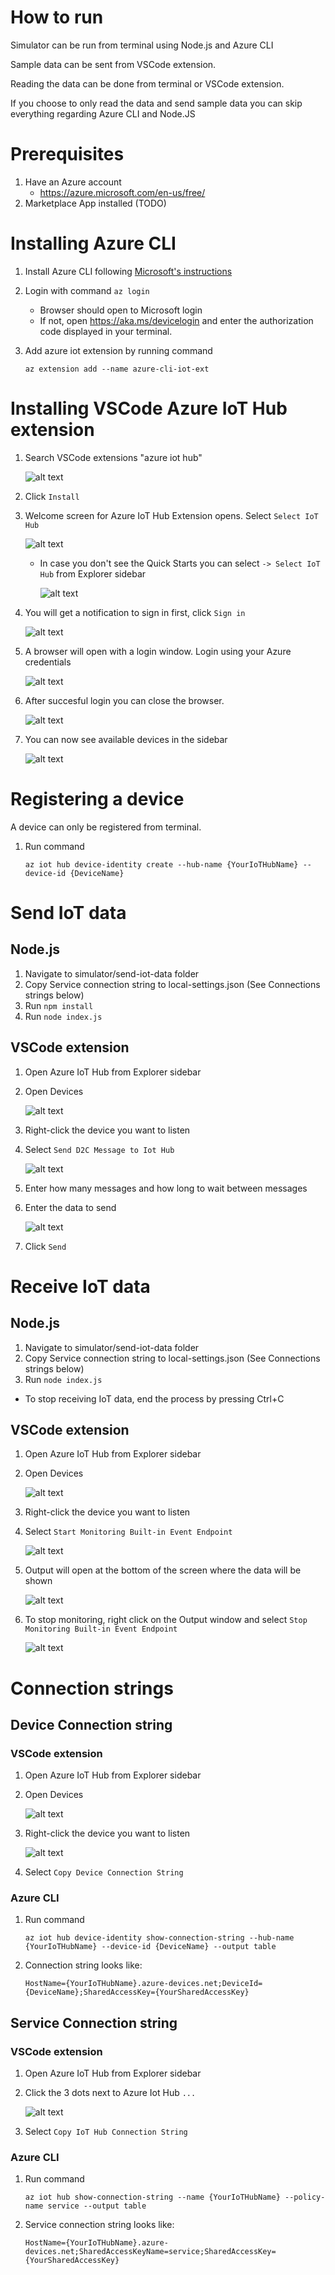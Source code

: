 # How to run
Simulator can be run from terminal using Node.js and Azure CLI

Sample data can be sent from VSCode extension.

Reading the data can be done from terminal or VSCode extension.

If you choose to only read the data and send sample data you can skip everything regarding Azure CLI and Node.JS

# Prerequisites

1. Have an Azure account
   * https://azure.microsoft.com/en-us/free/
2. Marketplace App installed (TODO)

# Installing Azure CLI
1. Install Azure CLI following [Microsoft's instructions](https://docs.microsoft.com/en-us/cli/azure/install-azure-cli?view=azure-cli-latest)
2. Login with command `az login`
   * Browser should open to Microsoft login
   * If not, open https://aka.ms/devicelogin and enter the authorization code displayed in your terminal.
3. Add azure iot extension by running command 
   
   `az extension add --name azure-cli-iot-ext`

# Installing VSCode Azure IoT Hub extension
1. Search VSCode extensions "azure iot hub"

    ![alt text](images/searchAzureIotHub.png "Search azure iot hub extension")

2. Click `Install`

3. Welcome screen for Azure IoT Hub Extension opens. Select `Select IoT Hub`

    ![alt text](images/selectiot.png "Quick Start Select IoT Hub")
    * In case you don't see the Quick Starts you can select `-> Select IoT Hub` from Explorer sidebar

        ![alt text](images/sidebarSelectIotHub.png "Explorer sidebar Select IoT Hub")

4. You will get a notification to sign in first, click `Sign in`

    ![alt text](images/signInFirst.png "Sign in first notification")

5. A browser will open with a login window. Login using your Azure credentials

    ![alt text](images/msSignIn.png "Azure Sign in")

6. After succesful login you can close the browser.

    ![alt text](images/signedin.png "Azure Sign in")

7. You can now see available devices in the sidebar

    ![alt text](images/iothubsidebar.png "Azure Sign in")

   
   
   

# Registering a device

A device can only be registered from terminal.

1. Run command
   
   `az iot hub device-identity create --hub-name {YourIoTHubName} --device-id {DeviceName}`

# Send IoT data
## Node.js
1. Navigate to simulator/send-iot-data folder
2. Copy Service connection string to local-settings.json (See Connections strings below)
3. Run `npm install`
4. Run `node index.js`

## VSCode extension
1. Open Azure IoT Hub from Explorer sidebar
2. Open Devices

    ![alt text](images/openDevices.png "Sign in first notification")

3. Right-click the device you want to listen
4. Select `Send D2C Message to Iot Hub`

    ![alt text](images/sendD2C.png "Sign in first notification")
   
5. Enter how many messages and how long to wait between messages
6. Enter the data to send

    ![alt text](images/sendingD2C.png "Sign in first notification")


7. Click `Send`

# Receive IoT data
## Node.js
1. Navigate to simulator/send-iot-data folder
2. Copy Service connection string to local-settings.json (See Connections strings below)
3. Run `node index.js`

* To stop receiving IoT data, end the process by pressing Ctrl+C

## VSCode extension
1. Open Azure IoT Hub from Explorer sidebar
2. Open Devices

    ![alt text](images/openDevices.png "Sign in first notification")

3. Right-click the device you want to listen
4. Select `Start Monitoring Built-in Event Endpoint`
   
    ![alt text](images/startMonitoring.png "Sign in first notification")

5. Output will open at the bottom of the screen where the data will be shown

    ![alt text](images/monitoring.png "Sign in first notification")


6. To stop monitoring, right click on the Output window and select `Stop Monitoring Built-in Event Endpoint`

    ![alt text](images/stopMonitoring.png "Sign in first notification")


# Connection strings
## Device Connection string
### VSCode extension
1. Open Azure IoT Hub from Explorer sidebar
2. Open Devices

    ![alt text](images/openDevices.png "Sign in first notification")

3. Right-click the device you want to listen

    ![alt text](images/connString.png "Sign in first notification")

4. Select `Copy Device Connection String`

### Azure CLI
1. Run command

    `az iot hub device-identity show-connection-string --hub-name {YourIoTHubName} --device-id {DeviceName} --output table`

2. Connection string looks like:

   `HostName={YourIoTHubName}.azure-devices.net;DeviceId={DeviceName};SharedAccessKey={YourSharedAccessKey}`

## Service Connection string
### VSCode extension
1. Open Azure IoT Hub from Explorer sidebar
2. Click the 3 dots next to Azure Iot Hub `...`
   
    ![alt text](images/threeDots.png "Sign in first notification")

3. Select `Copy IoT Hub Connection String`
   
### Azure CLI

1. Run command

    `az iot hub show-connection-string --name {YourIoTHubName} --policy-name service --output table`

2. Service connection string looks like:

   `HostName={YourIoTHubName}.azure-devices.net;SharedAccessKeyName=service;SharedAccessKey={YourSharedAccessKey}`